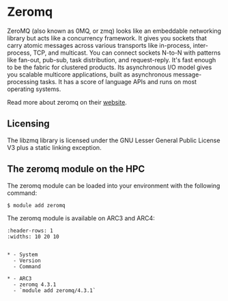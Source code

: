# Zeromq

ZeroMQ (also known as 0MQ, or zmq) looks like an embeddable networking library but acts like a concurrency framework. It gives you sockets that carry atomic messages across various transports like in-process, inter-process, TCP, and multicast. You can connect sockets N-to-N with patterns like fan-out, pub-sub, task distribution, and request-reply. It's fast enough to be the fabric for clustered products. Its asynchronous I/O model gives you scalable multicore applications, built as asynchronous message-processing tasks. It has a score of language APIs and runs on most operating systems.



Read more about zeromq on their [website](https://zeromq.org/).





## Licensing 

The libzmq library is licensed under the GNU Lesser General Public License V3 plus a static linking exception.



## The zeromq module on the HPC

The zeromq module can be loaded into your environment with the following command:

```bash
$ module add zeromq
```

The zeromq module is available on ARC3 and ARC4:

```{list-table}
:header-rows: 1
:widths: 10 20 10


* - System
  - Version
  - Command

* - ARC3
  - zeromq 4.3.1
  - `module add zeromq/4.3.1`

```